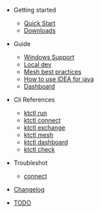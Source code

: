 - Getting started
  - [Quick Start](en-us/quickstart.md)
  - [Downloads](en-us/downloads.md)

- Guide
  - [Windows Support](en-us/guide/windows-support.md)
  - [Local dev](en-us/guide/localdev.md)
  - [Mesh best practices](en-us/guide/mesh.md)
  - [How to use IDEA for java](en-us/guide/how-to-use-in-idea.md)
  - [Dashboard](en-us/guide/dashboard.md)

- Cli References
  - [ktctl run](en-us/cli/run.md)
  - [ktctl connect](en-us/cli/connect.md)
  - [ktctl exchange](en-us/cli/exchange.md)
  - [ktctl mesh](en-us/cli/mesh.md)
  - [ktctl dashboard](en-us/cli/dashboard.md)
  - [ktctl check](en-us/cli/check.md)

- Troubleshot
  - [connect](zh-cn/troubleshoot.md)

- [Changelog](en-us/changelog.md)
- [TODO](en-us/todo.md)